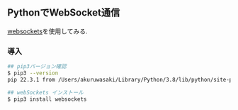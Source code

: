 ## PythonでWebSocket通信


[websockets](https://websockets.readthedocs.io/en/stable/intro/index.html)を使用してみる.

### 導入
```bash
## pip3バージョン確認
$ pip3 --version
pip 22.3.1 from /Users/akuruwasaki/Library/Python/3.8/lib/python/site-packages/pip (python 3.8)

## webSockets インストール
$ pip3 install websockets
```


